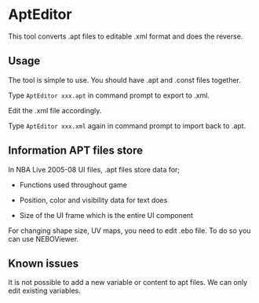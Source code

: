 # AptEditor

This tool converts .apt files to editable .xml format and does the reverse.

## Usage

The tool is simple to use. You should have .apt and .const files together.

Type ``AptEditor xxx.apt`` in command prompt to export to .xml.

Edit the .xml file accordingly.

Type ``AptEditor xxx.xml`` again in command prompt to import back to .apt.

## Information APT files store

In NBA Live 2005-08 UI files, .apt files store data for;

- Functions used throughout game

- Position, color and visibility data for text does

- Size of the UI frame which is the entire UI component

For changing shape size, UV maps, you need to edit .ebo file. To do so you can use NEBOViewer.

## Known issues

It is not possible to add a new variable or content to apt files. We can only edit existing variables.